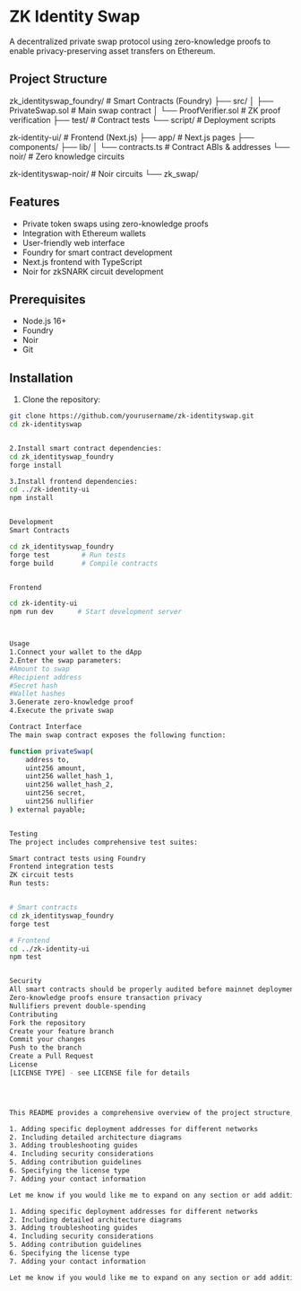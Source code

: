 # ZK Identity Swap

A decentralized private swap protocol using zero-knowledge proofs to enable privacy-preserving asset transfers on Ethereum.

## Project Structure
zk_identityswap_foundry/ # Smart Contracts (Foundry) ├── src/ │ ├── PrivateSwap.sol # Main swap contract │ └── ProofVerifier.sol # ZK proof verification ├── test/ # Contract tests └── script/ # Deployment scripts

zk-identity-ui/ # Frontend (Next.js) ├── app/ # Next.js pages ├── components/
├── lib/ │ └── contracts.ts # Contract ABIs & addresses └── noir/ # Zero knowledge circuits

zk-identityswap-noir/ # Noir circuits └── zk_swap/


## Features

- Private token swaps using zero-knowledge proofs
- Integration with Ethereum wallets
- User-friendly web interface
- Foundry for smart contract development
- Next.js frontend with TypeScript
- Noir for zkSNARK circuit development

## Prerequisites

- Node.js 16+
- Foundry
- Noir
- Git

## Installation

1. Clone the repository:
```bash
git clone https://github.com/yourusername/zk-identityswap.git
cd zk-identityswap


2.Install smart contract dependencies:
cd zk_identityswap_foundry
forge install

3.Install frontend dependencies:
cd ../zk-identity-ui
npm install


Development
Smart Contracts

cd zk_identityswap_foundry
forge test        # Run tests
forge build       # Compile contracts


Frontend

cd zk-identity-ui
npm run dev      # Start development server



Usage
1.Connect your wallet to the dApp
2.Enter the swap parameters:
#Amount to swap
#Recipient address
#Secret hash
#Wallet hashes
3.Generate zero-knowledge proof
4.Execute the private swap

Contract Interface
The main swap contract exposes the following function:

function privateSwap(
    address to,
    uint256 amount,
    uint256 wallet_hash_1,
    uint256 wallet_hash_2,
    uint256 secret,
    uint256 nullifier
) external payable;


Testing
The project includes comprehensive test suites:

Smart contract tests using Foundry
Frontend integration tests
ZK circuit tests
Run tests:


# Smart contracts
cd zk_identityswap_foundry
forge test

# Frontend
cd ../zk-identity-ui
npm test


Security
All smart contracts should be properly audited before mainnet deployment
Zero-knowledge proofs ensure transaction privacy
Nullifiers prevent double-spending
Contributing
Fork the repository
Create your feature branch
Commit your changes
Push to the branch
Create a Pull Request
License
[LICENSE TYPE] - see LICENSE file for details




This README provides a comprehensive overview of the project structure, setup instructions, development workflow, and key features. You may want to customize it further by:

1. Adding specific deployment addresses for different networks
2. Including detailed architecture diagrams
3. Adding troubleshooting guides
4. Including security considerations
5. Adding contribution guidelines
6. Specifying the license type
7. Adding your contact information

Let me know if you would like me to expand on any section or add additional information.This README provides a comprehensive overview of the project structure, setup instructions, development workflow, and key features. You may want to customize it further by:

1. Adding specific deployment addresses for different networks
2. Including detailed architecture diagrams
3. Adding troubleshooting guides
4. Including security considerations
5. Adding contribution guidelines
6. Specifying the license type
7. Adding your contact information

Let me know if you would like me to expand on any section or add additional information.



